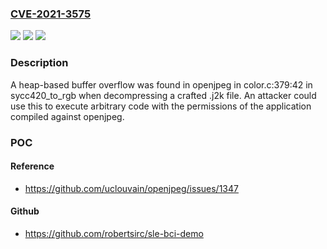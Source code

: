 ### [CVE-2021-3575](https://cve.mitre.org/cgi-bin/cvename.cgi?name=CVE-2021-3575)
![](https://img.shields.io/static/v1?label=Product&message=OpenJPEG&color=blue)
![](https://img.shields.io/static/v1?label=Version&message=%3D%20Afeects%20v2.4.0%20and%20prior.%20&color=brighgreen)
![](https://img.shields.io/static/v1?label=Vulnerability&message=CWE-787&color=brighgreen)

### Description

A heap-based buffer overflow was found in openjpeg in color.c:379:42 in sycc420_to_rgb when decompressing a crafted .j2k file. An attacker could use this to execute arbitrary code with the permissions of the application compiled against openjpeg.

### POC

#### Reference
- https://github.com/uclouvain/openjpeg/issues/1347

#### Github
- https://github.com/robertsirc/sle-bci-demo


